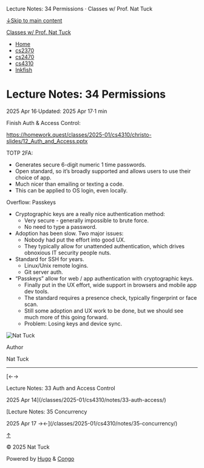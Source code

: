 Lecture Notes: 34 Permissions · Classes w/ Prof. Nat Tuck



[↓Skip to main content](#main-content)

[Classes w/ Prof. Nat Tuck](/)

* [Home](/)
* [cs2370](/classes/2025-01/cs2370/)
* [cs2470](/classes/2025-01/cs2470/)
* [cs4310](/classes/2025-01/cs4310/)
* [Inkfish](https://inkfish.homework.quest/)

Lecture Notes: 34 Permissions
=============================

2025 Apr 16·Updated: 2025 Apr 17·1 min

Finish Auth & Access Control:

<https://homework.quest/classes/2025-01/cs4310/christo-slides/12_Auth_and_Access.pptx>

TOTP 2FA:

* Generates secure 6-digit numeric 1 time passwords.
* Open standard, so it’s broadly supported and allows users to
  use their choice of app.
* Much nicer than emailing or texting a code.
* This can be applied to OS login, even locally.

Overflow: Passkeys

* Cryptographic keys are a really nice authentication method:
  + Very secure - generally impossible to brute force.
  + No need to type a password.
* Adoption has been slow. Two major issues:
  + Nobody had put the effort into good UX.
  + They typically allow for unattended authentication, which drives
    obnoxious IT security people nuts.
* Standard for SSH for years.
  + Linux/Unix remote logins.
  + Git server auth.
* “Passkeys” allow for web / app authentication with cryptographic keys.
  + Finally put in the UX effort, wide support in browsers and mobile
    app dev tools.
  + The standard requires a presence check, typically fingerprint
    or face scan.
  + Still some adoption and UX work to be done, but we should see
    much more of this going forward.
  + Problem: Losing keys and device sync.

![Nat Tuck](/img/author.jpg)

Author

Nat Tuck

---

[←→

Lecture Notes: 33 Auth and Access Control

2025 Apr 14](/classes/2025-01/cs4310/notes/33-auth-access/)

[Lecture Notes: 35 Concurrency

2025 Apr 17
→←](/classes/2025-01/cs4310/notes/35-concurrency/)

[↑](#the-top "Scroll to top")

©
2025
Nat Tuck

Powered by [Hugo](https://gohugo.io/) & [Congo](https://github.com/jpanther/congo)